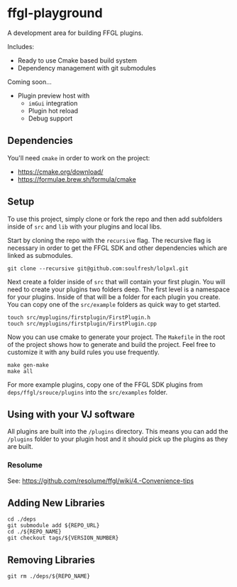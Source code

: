 # ffgl-playground
A development area for building FFGL plugins.

Includes:
- Ready to use Cmake based build system
- Dependency management with git submodules

Coming soon...
- Plugin preview host with
    - `imGui` integration
    - Plugin hot reload
    - Debug support

## Dependencies

You'll need `cmake` in order to work on the project:

- https://cmake.org/download/
- https://formulae.brew.sh/formula/cmake

## Setup
To use this project, simply clone or fork the repo and then add
subfolders inside of `src` and `lib` with your plugins and local
libs.

Start by cloning the repo with the `recursive` flag. The recursive
flag is necessary in order to get the FFGL SDK and other dependencies
which are linked as submodules.

    git clone --recursive git@github.com:soulfresh/lolpxl.git

Next create a folder inside of `src` that will contain your first plugin.
You will need to create your plugins two folders deep. The first level
is a namespace for your plugins. Inside of that will be a folder for
each plugin you create. You can copy one of the `src/example` folders as
quick way to get started.

    touch src/myplugins/firstplugin/FirstPlugin.h
    touch src/myplugins/firstplugin/FirstPlugin.cpp

Now you can use cmake to generate your project. The `Makefile` in the
root of the project shows how to generate and build the project. Feel
free to customize it with any build rules you use frequently.

    make gen-make
    make all

For more example plugins, copy one of the FFGL SDK plugins from
`deps/ffgl/srouce/plugins` into the `src/examples` folder.

## Using with your VJ software
All plugins are built into the `/plugins` directory. This means you can
add the `/plugins` folder to your plugin host and it should pick up the
plugins as they are built.

### Resolume
See: https://github.com/resolume/ffgl/wiki/4.-Convenience-tips

## Adding New Libraries

    cd ./deps
    git submodule add ${REPO_URL}
    cd ./${REPO_NAME}
    git checkout tags/${VERSION_NUMBER}

## Removing Libraries

    git rm ./deps/${REPO_NAME}

